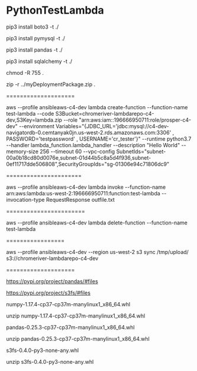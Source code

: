 # PythonTestLambda

pip3 install boto3 -t ./

pip3 install pymysql -t ./

pip3 install pandas -t ./

pip3 install sqlalchemy -t ./

chmod -R 755 .

zip -r ../myDeploymentPackage.zip .


====================

aws --profile ansibleaws-c4-dev  lambda create-function --function-name test-lambda --code S3Bucket=chromeriver-lambdarepo-c4-dev,S3Key=lambda.zip  --role "arn:aws:iam::196666950711:role/prosper-c4-dev"  --environment Variables="{JDBC_URL='jdbc:mysql://c4-dev-navigatordb-0.cemtanyak0jn.us-west-2.rds.amazonaws.com:3306' , PASSWORD='testpassword'  , USERNAME='cr_tester'}" --runtime python3.7 --handler lambda_function.lambda_handler --description "Hello World" --memory-size 256 --timeout 60  --vpc-config SubnetIds="subnet-00a0b18cd80d0076e,subnet-01d44b5c8a5d4f936,subnet-0ef11717dde506808",SecurityGroupIds="sg-01306e94c71806dc9"

======================

aws --profile ansibleaws-c4-dev lambda invoke  --function-name arn:aws:lambda:us-west-2:196666950711:function:test-lambda --invocation-type RequestResponse outfile.txt

=======================

aws --profile ansibleaws-c4-dev  lambda  delete-function --function-name test-lambda

=================

aws --profile ansibleaws-c4-dev --region us-west-2 s3 sync /tmp/upload/ s3://chromeriver-lambdarepo-c4-dev


====================

https://pypi.org/project/pandas/#files

https://pypi.org/project/s3fs/#files

numpy-1.17.4-cp37-cp37m-manylinux1_x86_64.whl

unzip numpy-1.17.4-cp37-cp37m-manylinux1_x86_64.whl

pandas-0.25.3-cp37-cp37m-manylinux1_x86_64.whl

unzip pandas-0.25.3-cp37-cp37m-manylinux1_x86_64.whl

s3fs-0.4.0-py3-none-any.whl

unzip s3fs-0.4.0-py3-none-any.whl

